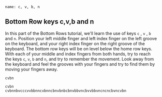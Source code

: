 ﻿
```ngMeta
name: c, v, b, n
```

## Bottom Row keys c,v,b and n

In this part of the Bottom Rows tutorial, we'll learn the use of keys `c` , `v` , `b` and `n`.
Position your left middle finger and left index finger on the left groove on the keyboard, and your right index finger on the right groove of the keyboard. The bottom row keys will be on level below the home row keys. With each of your middle and index fingers from both hands, try to reach the keys `c`, `v`, `b` and `n`, and try to remember the movement. Look away from the keyboard and feel the grooves with your fingers and try to find them by moving your fingers away.


```trytyping
cvbn
```

```practicetyping
cvbn
cvbnnbvcccvvbbnncvbnncbnvbnbcbnvbbvncbvvbbvncncncbvncvbn
```

